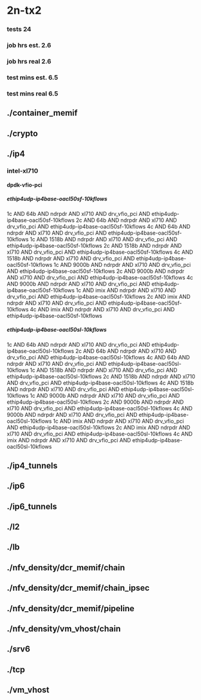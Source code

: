 # 2n-tx2
### tests 24
### job hrs est. 2.6
### job hrs real 2.6
### test mins est. 6.5
### test mins real 6.5
## ./container_memif
## ./crypto
## ./ip4
### intel-xl710
#### dpdk-vfio-pci
##### ethip4udp-ip4base-oacl50sf-10kflows
1c AND 64b AND ndrpdr AND xl710 AND drv_vfio_pci AND ethip4udp-ip4base-oacl50sf-10kflows
2c AND 64b AND ndrpdr AND xl710 AND drv_vfio_pci AND ethip4udp-ip4base-oacl50sf-10kflows
4c AND 64b AND ndrpdr AND xl710 AND drv_vfio_pci AND ethip4udp-ip4base-oacl50sf-10kflows
1c AND 1518b AND ndrpdr AND xl710 AND drv_vfio_pci AND ethip4udp-ip4base-oacl50sf-10kflows
2c AND 1518b AND ndrpdr AND xl710 AND drv_vfio_pci AND ethip4udp-ip4base-oacl50sf-10kflows
4c AND 1518b AND ndrpdr AND xl710 AND drv_vfio_pci AND ethip4udp-ip4base-oacl50sf-10kflows
1c AND 9000b AND ndrpdr AND xl710 AND drv_vfio_pci AND ethip4udp-ip4base-oacl50sf-10kflows
2c AND 9000b AND ndrpdr AND xl710 AND drv_vfio_pci AND ethip4udp-ip4base-oacl50sf-10kflows
4c AND 9000b AND ndrpdr AND xl710 AND drv_vfio_pci AND ethip4udp-ip4base-oacl50sf-10kflows
1c AND imix AND ndrpdr AND xl710 AND drv_vfio_pci AND ethip4udp-ip4base-oacl50sf-10kflows
2c AND imix AND ndrpdr AND xl710 AND drv_vfio_pci AND ethip4udp-ip4base-oacl50sf-10kflows
4c AND imix AND ndrpdr AND xl710 AND drv_vfio_pci AND ethip4udp-ip4base-oacl50sf-10kflows
##### ethip4udp-ip4base-oacl50sl-10kflows
1c AND 64b AND ndrpdr AND xl710 AND drv_vfio_pci AND ethip4udp-ip4base-oacl50sl-10kflows
2c AND 64b AND ndrpdr AND xl710 AND drv_vfio_pci AND ethip4udp-ip4base-oacl50sl-10kflows
4c AND 64b AND ndrpdr AND xl710 AND drv_vfio_pci AND ethip4udp-ip4base-oacl50sl-10kflows
1c AND 1518b AND ndrpdr AND xl710 AND drv_vfio_pci AND ethip4udp-ip4base-oacl50sl-10kflows
2c AND 1518b AND ndrpdr AND xl710 AND drv_vfio_pci AND ethip4udp-ip4base-oacl50sl-10kflows
4c AND 1518b AND ndrpdr AND xl710 AND drv_vfio_pci AND ethip4udp-ip4base-oacl50sl-10kflows
1c AND 9000b AND ndrpdr AND xl710 AND drv_vfio_pci AND ethip4udp-ip4base-oacl50sl-10kflows
2c AND 9000b AND ndrpdr AND xl710 AND drv_vfio_pci AND ethip4udp-ip4base-oacl50sl-10kflows
4c AND 9000b AND ndrpdr AND xl710 AND drv_vfio_pci AND ethip4udp-ip4base-oacl50sl-10kflows
1c AND imix AND ndrpdr AND xl710 AND drv_vfio_pci AND ethip4udp-ip4base-oacl50sl-10kflows
2c AND imix AND ndrpdr AND xl710 AND drv_vfio_pci AND ethip4udp-ip4base-oacl50sl-10kflows
4c AND imix AND ndrpdr AND xl710 AND drv_vfio_pci AND ethip4udp-ip4base-oacl50sl-10kflows
## ./ip4_tunnels
## ./ip6
## ./ip6_tunnels
## ./l2
## ./lb
## ./nfv_density/dcr_memif/chain
## ./nfv_density/dcr_memif/chain_ipsec
## ./nfv_density/dcr_memif/pipeline
## ./nfv_density/vm_vhost/chain
## ./srv6
## ./tcp
## ./vm_vhost
